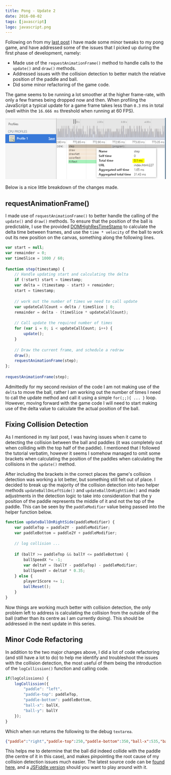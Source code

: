 ```yaml
---
title: Pong - Update 2
date: 2016-08-02
tags: [javascript]
logo: javascript.png
---
```


Following on from my [last post](https://www.richardn.ca/posts/Pong/) I have made some minor tweaks to my pong game, and have addressed some of the issues that I picked up during the first phase of development, namely:

- Made use of the `requestAnimationFrame()` method to handle calls to the `update()` and `draw()` methods.
- Addressed issues with the collision detection to better match the relative position of the paddle and ball.
- Did some minor refactoring of the game code.

The game seems to be running a lot smoother at the higher frame-rate, with only a few frames being dropped now and then. When profiling the JavaScript a typical update for a game frame takes less than `0.3` ms in total (well within the `16.666 ms` threshold when running at 60 FPS).

<img src="./001.png" alt="">

Below is a nice little breakdown of the changes made.

## requestAnimationFrame()
I made use of `requestAnimationFrame()` to better handle the calling of the `update()` and `draw()` methods. To ensure that the position of the ball is predictable, I use the provided [DOMHighResTimeStamp](https://developer.mozilla.org/en-US/docs/Web/API/DOMHighResTimeStamp) to calculate the delta time between frames, and use the `time * velocity` of the ball to work out its new position on the canvas, something along the following lines.

```js
var start = null;
var remainder = 0;
var timeSlice = 1000 / 60;

function step(timestamp) {
    // Handle updating start and calculating the delta
    if (!start) start = timestamp;
    var delta = (timestamp - start) + remainder;
    start = timestamp;

    // work out the number of times we need to call update
    var updateCallCount = delta / timeSlice | 0;
    remainder = delta - (timeSlice * updateCallCount);

    // Call update the required number of times
    for (var i = 0; i < updateCallCount; i++) {
        update();
    }

    // Draw the current frame, and schedule a redraw
    draw();
    requestAnimationFrame(step);
};

requestAnimationFrame(step);
```

Admittedly for my second revision of the code I am not making use of the `delta` to move the ball, rather I am working out the number of times I need to call the update method and call it using a simple `for(;;){ ... }` loop. However, moving forward with the game code I will need to start making use of the delta value to calculate the actual position of the ball.

## Fixing Collision Detection
As I mentioned in my last post, I was having issues when it came to detecting the collision between the ball and paddles (it was completely out when colliding with the top half of the paddle). I mentioned that I followed the tutorial verbatim, however it seems I somehow managed to omit some brackets when calculating the position of the paddles when calculating the collisions in the `update()` method.

After including the brackets in the correct places the game's collision detection was working a lot better, but something still felt out of place. I decided to break up the majority of the collision detection into two helper methods `updateBallOnLeftSide()` and `updateBallOnRightSide()` and made adjustments in the detection logic to take into consideration that the y position of the paddle represents the middle of it and not the top of the paddle. This can be seen by the `paddleModifier` value being passed into the helper function below.

```js
function updateBallOnRightSide(paddleModifier) {
    var paddleTop = paddle2Y - paddleModifier;
    var paddleBottom = paddle2Y + paddleModifier;

    // log collision ...

    if (ballY >= paddleTop && ballY <= paddleBottom) {
        ballSpeedX *= -1;
        var deltaY = (ballY - paddleTop) - paddleModifier;
        ballSpeedY = deltaY * 0.35;
    } else {
        player1Score += 1;
        ballReset();
    }
}
```

Now things are working much better with collision detection, the only problem left to address is calculating the collision from the outside of the ball (rather than its centre as I am currently doing). This should be addressed in the next update in this series.

## Minor Code Refactoring
In addition to the two major changes above, I did a lot of code refactoring (and still have a lot to do) to help me identify and troubleshoot the issues with the collision detection, the most useful of them being the introduction of the `logCollission()` function and calling code.

```js
if(logColissions) {
    logCollission({
        "paddle": "left",
        "paddle-top": paddleTop,
        "paddle-bottom": paddleBottom,
        "ball-x": ballX,
        "ball-y": ballY
    });
}
```

Which when run returns the following to the debug `textarea`.

```json
{"paddle":"right","paddle-top":250,"paddle-bottom":350,"ball-x":535,"ball-y":300}
```

This helps me to determine that the ball did indeed collide with the paddle (the centre of it in this case), and makes pinpointing the root cause of my collision detection issues much easier.
The latest source code can be [found here](https://github.com/rniemand/code-samples/tree/main/blog-posts/2016/2016-08-02), and a [JSFiddle version](https://jsfiddle.net/fuwmbofb/) should you want to play around with it.